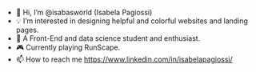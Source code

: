 - 👋 Hi, I’m @isabasworld (Isabela Pagiossi)
- 💡 I’m interested in designing helpful and colorful websites and landing pages.
- 🌱 A Front-End and data science student and enthusiast.
- 🎮 Currently playing RunScape.
- 📫 How to reach me 
https://www.linkedin.com/in/isabelapagiossi/

